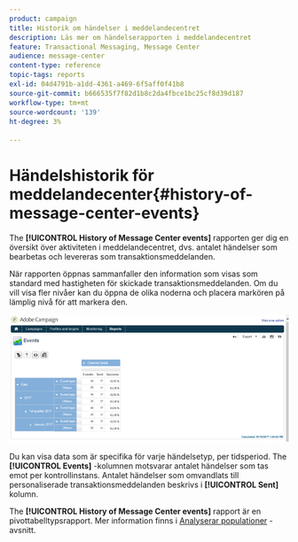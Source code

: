 ```yaml
---
product: campaign
title: Historik om händelser i meddelandecentret
description: Läs mer om händelserapporten i meddelandecentret
feature: Transactional Messaging, Message Center
audience: message-center
content-type: reference
topic-tags: reports
exl-id: 04d4791b-a1dd-4361-a469-6f5aff0f41b8
source-git-commit: b666535f7f82d1b8c2da4fbce1bc25cf8d39d187
workflow-type: tm+mt
source-wordcount: '139'
ht-degree: 3%

---
```


# Händelshistorik för meddelandecenter{#history-of-message-center-events}



The **[!UICONTROL History of Message Center events]** rapporten ger dig en översikt över aktiviteten i meddelandecentret, dvs. antalet händelser som bearbetas och levereras som transaktionsmeddelanden.

När rapporten öppnas sammanfaller den information som visas som standard med hastigheten för skickade transaktionsmeddelanden. Om du vill visa fler nivåer kan du öppna de olika noderna och placera markören på lämplig nivå för att markera den.

![](assets/messagecenter_reporting_001.png)

Du kan visa data som är specifika för varje händelsetyp, per tidsperiod. The **[!UICONTROL Events]** -kolumnen motsvarar antalet händelser som tas emot per kontrollinstans. Antalet händelser som omvandlats till personaliserade transaktionsmeddelanden beskrivs i **[!UICONTROL Sent]** kolumn.

The **[!UICONTROL History of Message Center events]** rapport är en pivottabelltypsrapport. Mer information finns i [Analyserar populationer](../../reporting/using/about-descriptive-analysis.md) -avsnitt.
